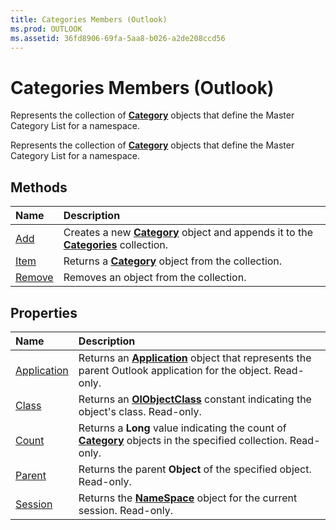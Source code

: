 ```yaml
---
title: Categories Members (Outlook)
ms.prod: OUTLOOK
ms.assetid: 36fd8906-69fa-5aa8-b026-a2de208ccd56
---
```



# Categories Members (Outlook)
Represents the collection of  **[Category](category-object-outlook.md)** objects that define the Master Category List for a namespace.

Represents the collection of  **[Category](category-object-outlook.md)** objects that define the Master Category List for a namespace.


## Methods



|**Name**|**Description**|
|:-----|:-----|
|[Add](categories-add-method-outlook.md)|Creates a new  **[Category](category-object-outlook.md)** object and appends it to the **[Categories](categories-object-outlook.md)** collection.|
|[Item](categories-item-method-outlook.md)|Returns a  **[Category](category-object-outlook.md)** object from the collection.|
|[Remove](categories-remove-method-outlook.md)|Removes an object from the collection.|

## Properties



|**Name**|**Description**|
|:-----|:-----|
|[Application](categories-application-property-outlook.md)|Returns an  **[Application](application-object-outlook.md)** object that represents the parent Outlook application for the object. Read-only.|
|[Class](categories-class-property-outlook.md)|Returns an  **[OlObjectClass](olobjectclass-enumeration-outlook.md)** constant indicating the object's class. Read-only.|
|[Count](categories-count-property-outlook.md)|Returns a  **Long** value indicating the count of **[Category](category-object-outlook.md)** objects in the specified collection. Read-only.|
|[Parent](categories-parent-property-outlook.md)|Returns the parent  **Object** of the specified object. Read-only.|
|[Session](categories-session-property-outlook.md)|Returns the  **[NameSpace](namespace-object-outlook.md)** object for the current session. Read-only.|

